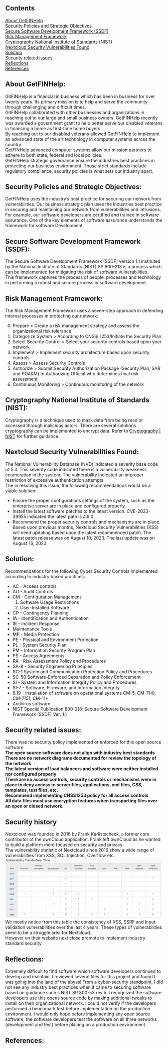 ## Contents  

[About GetFINHelp](https://github.com/Hinrichsta/FA23-Cyber8420/blob/main/Project%20Proposal/Proposal.md#about-getfinhelp)  
[Security Policies and Strategic Objectives](https://github.com/Hinrichsta/FA23-Cyber8420/blob/main/Project%20Proposal/Proposal.md#security-policies-and-strategic-objectives)  
[Secure Software Development Framework (SSDF)](https://github.com/Hinrichsta/FA23-Cyber8420/blob/main/Project%20Proposal/Proposal.md#secure-software-development-framework-ssdf)  
[Risk Management Framework](https://github.com/Hinrichsta/FA23-Cyber8420/blob/main/Project%20Proposal/Proposal.md#risk-management-framework)  
[Cryptography National Institute of Standards (NIST)](https://github.com/Hinrichsta/FA23-Cyber8420/blob/main/Project%20Proposal/Proposal.md#cryptography-national-institute-of-standards-nist)  
[Nextcloud Security Vulnerabilities Found](https://github.com/Hinrichsta/FA23-Cyber8420/blob/main/Project%20Proposal/Proposal.md#nextcloud-security-vulnerabilities-found)  
[Solution](https://github.com/Hinrichsta/FA23-Cyber8420/blob/main/Project%20Proposal/Proposal.md#solution)  
[Security related issues](https://github.com/Hinrichsta/FA23-Cyber8420/blob/main/Project%20Proposal/Proposal.md#security-related-issues)  
[Reflections](https://github.com/Hinrichsta/FA23-Cyber8420/blob/main/Project%20Proposal/Proposal.md#reflections)  
[References](https://github.com/Hinrichsta/FA23-Cyber8420/blob/main/Project%20Proposal/Proposal.md#references)  

## About GetFINHelp:  

GitFINHelp is a financial in business which has been in business for over twenty years. Its primary mission is to help and serve the community through challenging and difficult times.  
GitFINHelp  collaborated with other businesses and organizations in reaching out to our large and small business owners. GetFINHelp recently was awarded a government grant to help better serve our disabled veterans in financing a home as first-time home buyers  
By reaching out to our disabled veterans allowed GetFINHelp to implement an advanced state of the art technology in computer systems across the country.  
GetFINHelp advanced computer systems allow our mission partners to adhere to both state, federal and local policies.  
GetFINHelp strategic governance ensure the industries best practices in protecting our business environment. Those strict standards include regulatory compliance, security policies is what sets our industry apart.  

## Security Policies and Strategic Objectives:  

GetFINHelp uses the industry’s best practice for securing our network from vulnerabilities. Our business strategic plan uses the industries best practice in securing and maintaining our network from vulnerabilities and intrusions.  
For example, our software developers are certified and trained in software assurance. One of the key elements of software assurance understands the framework for software Development.  

## Secure Software Development Framework (SSDF):  

The Secure Software Development Framework (SSDF) version 1.1 instituted by the National Institute of Standards (NIST) SP 800-218 is a process which can be implemented for mitigating the risk of software vulnerabilities.  
This framework captures the process of people, processes and technology in performing a robust and secure process in software development.  

## Risk Management Framework:  

The Risk Management Framework uses a seven-step approach in defending internal processes in protecting our network:  

0. Prepare \> Create a risk management strategy and assess the organizational risk tolerance
1. Categorize System \> According to CNSSI 1253/Initiate the Security Plan
2. Select Security Control \> Select your security controls based upon your network
3. Implement \> Implement security architecture based upon security controls
4. Assess \> Assess Security Controls
5. Authorize \> Submit Security Authorization Package (Security Plan, SAR and POA&M) to Authorizing Official who determines final risk assessment
6. Continuous Monitoring \> Continuous monitoring of the network  

## Cryptography National Institute of Standards (NIST):  

Cryptography is a technique used to mask data from being read or accessed through malicious actors. There are several solutions cryptography can be implemented to encrypt data. Refer to [Cryptography | NIST](https://www.nist.gov/cryptography) for further guidance.  

## Nextcloud Security Vulnerabilities Found:  

The National Vulnerability Database (NVD) indicated a severity base code of 5.3. This severity code indicated there is a vulnerability weakness enumeration in the system. The vulnerability indicated an improper restriction of excessive authentication attempts.  
The in resolving this issue, the following recommendations would be a viable solution:  
* Ensure the proper configurations settings of the system, such as the enterprise server are in place and configured properly.  
* Install the latest software patches to the latest version.  CVE-2023-39955 indicated the latest path is 4.8.0  
* Recommend the proper security controls and mechanisms are in place.  
Based upon previous months, Nextcloud Security Vulnerabilities (XSS) will need updating based upon the latest recommended patch. The latest patch release was on August 10, 2023. The last update was on August 16, 2023  

## Solution:  

Recommendations for the following Cyber Security Controls implemented according to industry based practices:  
* AC \- Access controls  
* AU \- Audit Controls  
* CM \- Configuration Management  
	1. Software Usage Restrictions  
	2. User\-Installed Software  
* CP \- Contingency Planning  
* IA \- Identification and Authentication  
* IR \- Incident Response  
* Maintenance Tools  
* MP \- Media Protection  
* PE \- Physical and Environment Protection  
* PL \- System Security Plan  
* PM \- Information Security Program Plan  
* PS \- Access Agreements  
* RA \- Risk Assessment Policy and Procedures  
* SA-8 \- Security Engineering Principles  
* SC\-1 System and Communication Protection Policy and Procedures  
* SC\-50 Software-Enforced Separation and Policy Enforcement  
* SI \- System and Information Integrity Policy and Procedures  
* SI-7 \- Software, Firmware, and Information Integrity  
* 8.19 \- Installation of software on operational systems CM-5, CM-7(4)*, CM-7(5)*, CM-11*  
* Antivirus software  
* NIST Special Publication 800-218: Secure Software Development Framework (SSDF) Ver. 1.1  

## Security related issues:  

There was no security policy implemented or enforced for this open source software  
**The open source software does not align with industry best standards**  
**There are no network diagrams documented for review the topology of the network**  
**The latest version of load balancers and software were neither installed nor configured properly**  
**There are no access controls, security controls or mechanisms were in place to deny access to server files, applications, xml files, CSS, templates, test files, etc.**  
**Recommend implementing CNSS1253 policy for all access controls**  
**All data files must use encryption features when transporting files over an open or closed network.** 

## Security history  

Nextcloud was founded in 2016 by Frank Karlistscheck, a  former core contributor of the ownCloud application. Frank left ownCloud as he wanted to build a platform more focused on security and privacy.  
The vulnerability statistic of Nextcloud since 2016 show a wide range of vulnerabilities from XSS, SQL Injection, Overflow etc.  
![Vulnerability Trend Over Time](./Vulnerability%20Trend%20Over%20Time.webp "Vulnerability Trend Over Time")  
We mostly notice from this table the consistency of XSS, SSRF and Input validation vulnerabilities over the last 4 years. These types of vulnerabilities seem to be a struggle area for Nextcloud.  
However on their website next close promote to implement industry standard security.  

## Reflections:  

Extremely difficult to find software which software developers continued to develop and maintain. I reviewed several files for this project and found I was going into the land of the abyss! From a cyber-security standpoint, I did not see any industry best practices when it came to securing software based on guidance such s NIST SP 800-53 rev 5. I recognized the software developers use this opens source code by making additional tweaks to install on their organizational network. I could not verify if the developers performed a benchmark test before implementation on the production environment. I would only hope before implementing any open source software, the software developers test the software on all three networks (development and test) before placing on a production environment.  

## References:
